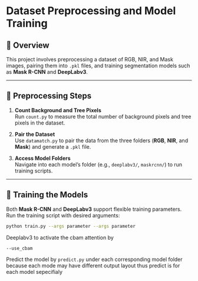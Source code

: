 # Dataset Preprocessing and Model Training

## 📌 Overview
This project involves preprocessing a dataset of RGB, NIR, and Mask images, pairing them into `.pkl` files, and training segmentation models such as **Mask R-CNN** and **DeepLabv3**.

---

## 🔧 Preprocessing Steps

1. **Count Background and Tree Pixels**  
   Run `count.py` to measure the total number of background pixels and tree pixels in the dataset.

2. **Pair the Dataset**  
   Use `datamatch.py` to pair the data from the three folders (**RGB**, **NIR**, and **Mask**) and generate a `.pkl` file.

3. **Access Model Folders**  
   Navigate into each model’s folder (e.g., `deeplabv3/`, `maskrcnn/`) to run training scripts.

---

## 🚀 Training the Models

Both **Mask R-CNN** and **DeepLabv3** support flexible training parameters.  
Run the training script with desired arguments:

```bash
python train.py --args parameter --args parameter
```
Deeplabv3 to activate the cbam attention by 

```bash 
--use_cbam
```
Predict the model by `predict.py` under each corresponding model folder because each mode may have different output layout thus predict is for each model sepecifialy 
